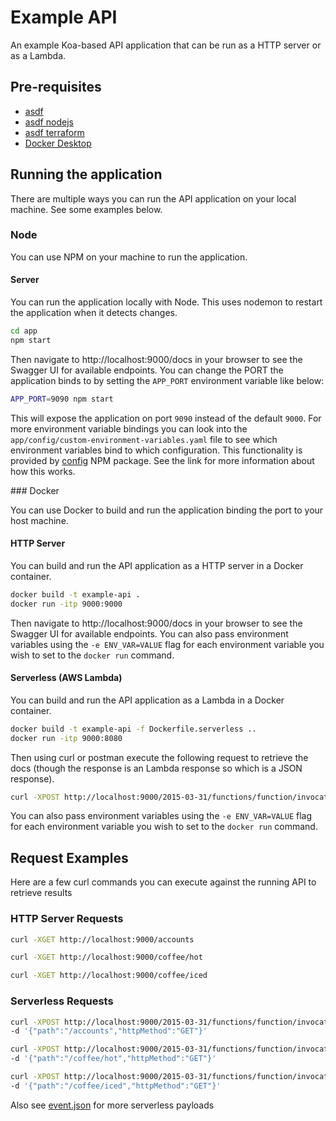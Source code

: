 # Example API

An example Koa-based API application that can be run as a HTTP server or as a Lambda.

## Pre-requisites

* [asdf](https://asdf-vm.com/guide/getting-started.html)
* [asdf nodejs](https://github.com/asdf-vm/asdf-nodejs)
* [asdf terraform](https://github.com/asdf-community/asdf-hashicorp)
* [Docker Desktop](https://docs.docker.com/desktop/)


## Running the application

There are multiple ways you can run the API application on your local machine. See some examples below.

### Node

You can use NPM on your machine to run the application.

#### Server

You can run the application locally with Node. This uses nodemon to restart the application when it detects changes.

```bash
cd app
npm start
```

Then navigate to http://localhost:9000/docs in your browser to see the Swagger UI for available endpoints. You can change the PORT the application binds to by setting the `APP_PORT` environment variable like below:

```bash
APP_PORT=9090 npm start
```

This will expose the application on port `9090` instead of the default `9000`. For more environment variable bindings you can look into the `app/config/custom-environment-variables.yaml` file to see which environment variables bind to which configuration. This functionality is provided by [config](https://www.npmjs.com/package/config) NPM package. See the link for more information about how this works.

### Docker

You can use Docker to build and run the application binding the port to your host machine.

#### HTTP Server

You can build and run the API application as a HTTP server in a Docker container.

```bash
docker build -t example-api .
docker run -itp 9000:9000
```

Then navigate to http://localhost:9000/docs in your browser to see the Swagger UI for available endpoints. You can also pass environment variables using the `-e ENV_VAR=VALUE` flag for each environment variable you wish to set to the `docker run` command.

#### Serverless (AWS Lambda)

You can build and run the API application as a Lambda in a Docker container.

```bash
docker build -t example-api -f Dockerfile.serverless ..
docker run -itp 9000:8080
```

Then using curl or postman execute the following request to retrieve the docs (though the response is an Lambda response so which is a JSON response).

```bash
curl -XPOST http://localhost:9000/2015-03-31/functions/function/invocations -d '{"path":"/docs","httpMethod":"GET"}'
```

You can also pass environment variables using the `-e ENV_VAR=VALUE` flag for each environment variable you wish to set to the `docker run` command.

## Request Examples

Here are a few curl commands you can execute against the running API to retrieve results

### HTTP Server Requests

```bash
curl -XGET http://localhost:9000/accounts

curl -XGET http://localhost:9000/coffee/hot

curl -XGET http://localhost:9000/coffee/iced
```

### Serverless Requests

```bash
curl -XPOST http://localhost:9000/2015-03-31/functions/function/invocations \
-d '{"path":"/accounts","httpMethod":"GET"}'

curl -XPOST http://localhost:9000/2015-03-31/functions/function/invocations \
-d '{"path":"/coffee/hot","httpMethod":"GET"}'

curl -XPOST http://localhost:9000/2015-03-31/functions/function/invocations \
-d '{"path":"/coffee/iced","httpMethod":"GET"}'
```

Also see [event.json](https://github.com/awsdocs/aws-lambda-developer-guide/blob/main/sample-apps/nodejs-apig/event.json) for more serverless payloads
